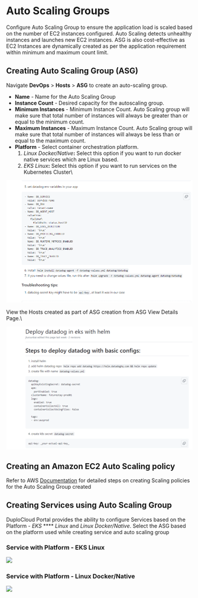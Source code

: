 # Auto Scaling Groups

Configure Auto Scaling Group to ensure the application load is scaled based on the number of EC2 instances configured. Auto Scaling detects unhealthy instances and launches new EC2 instances. ASG is also cost-effective as EC2 Instances are dynamically created as per the application requirement  within minimum and maximum count limit.

## Creating Auto Scaling Group (ASG)

Navigate **DevOps** > **Hosts** > **ASG** to create an auto-scaling group.

* **Name** - Name for the Auto Scaling Group
* **Instance Count** - Desired capacity for the autoscaling group.
* **Minimum Instances** - Minimum Instance Count. Auto Scaling group will make sure that total number of instances will always be greater than or equal to the minimum count.
* **Maximum Instances** - Maximum Instance Count. Auto Scaling group will make sure that total number of instances will always be less than or equal to the maximum count.
* **Platform** - Select container orchestration platform.
  1. _Linux Docker/Native_**:** Select this option if you want to run docker native services which are Linux based.
  2. _EKS Linux_**:** Select this option if you want to run services on the Kubernetes Cluster\


![](<../../../.gitbook/assets/image (12) (1).png>)

View the Hosts created as part of ASG creation from ASG View Details Page.\


![](<../../../.gitbook/assets/image (11) (1).png>)

## **Creating an Amazon EC2 Auto Scaling policy**

Refer to AWS [Documentation](https://docs.aws.amazon.com/autoscaling/ec2/userguide/as-scale-based-on-demand.html#as-how-scaling-policies-work) for detailed steps on creating Scaling policies for the Auto Scaling Group created



## **Creating Services using Auto Scaling Group**

DuploCloud Portal provides the ability to configure Services based on the Platform - _EKS_ **** _Linux_ and _Linux Docker/Native_.  Select the ASG based on the platform used while creating service and auto scaling group

### **Service with Platform - EKS Linux**

![](<../../../.gitbook/assets/image (17) (1).png>)

### **Service with Platform - Linux Docker/Native**

![](<../../../.gitbook/assets/image (20) (3).png>)
